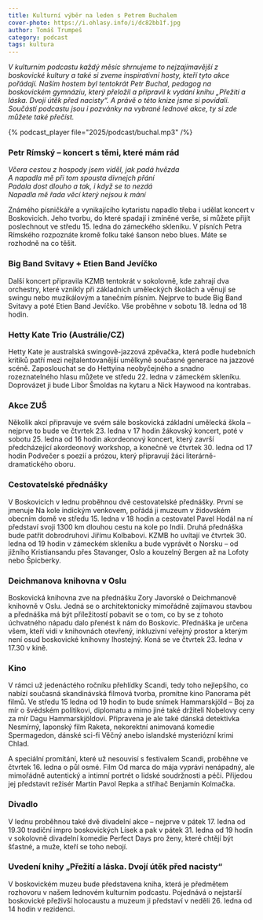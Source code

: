```yaml
---
title: Kulturní výběr na leden s Petrem Buchalem
cover-photo: https://i.ohlasy.info/i/dc82bb1f.jpg
author: Tomáš Trumpeš
category: podcast
tags: kultura
---
```


*V kulturním podcastu každý měsíc shrnujeme to nejzajímavější z boskovické kultury a také si zveme inspirativní hosty, kteří tyto akce pořádají. Naším hostem byl tentokrát Petr Buchal, pedagog na boskovickém gymnáziu, který přeložil a připravil k vydání knihu „Přežití a láska. Dvojí útěk před nacisty“. A právě o této knize jsme si povídali. Součástí podcastu jsou i pozvánky na vybrané lednové  akce, ty si zde můžete také přečíst.*

{% podcast_player file="2025/podcast/buchal.mp3" /%}

### Petr Rímský – koncert s těmi, které mám rád

*Včera cestou z hospody jsem viděl, jak padá hvězda*  
*A napadla mě při tom spousta divnejch přání*  
*Padala dost dlouho a tak, i když se to nezdá*  
*Napadla mě řada věcí který nejsou k mání*

Známého písničkáře a vynikajícího kytaristu napadlo třeba i udělat koncert v Boskovicích. Jeho tvorbu, do které spadají i zmíněné verše, si můžete přijít poslechnout ve středu 15\. ledna do zámeckého skleníku. V písních Petra Rímského rozpoznáte kromě folku také šanson nebo blues. Máte se rozhodně na co těšit. 

### Big Band Svitavy \+ Etien Band Jevíčko

Další koncert připravila KZMB tentokrát v sokolovně, kde zahrají dva orchestry, které vznikly při základních uměleckých školách a věnují se swingu nebo muzikálovým a tanečním písním. Nejprve to bude Big Band Svitavy a poté Etien Band Jevíčko. Vše proběhne v sobotu 18\. ledna od 18 hodin.

### Hetty Kate Trio (Austrálie/CZ)

Hetty Kate je australská swingově-jazzová zpěvačka, která podle hudebních kritiků patří mezi nejtalentovanější umělkyně současné generace na jazzové scéně. Zaposlouchat se do Hettyina neobyčejného a snadno rozeznatelného hlasu můžete ve středu 22\. ledna v zámeckém skleníku. Doprovázet ji bude Libor Šmoldas na kytaru a Nick Haywood na kontrabas.

### Akce ZUŠ

Několik akcí připravuje ve svém sále boskovická základní umělecká škola – nejprve to bude ve čtvrtek 23\. ledna v 17 hodin žákovský koncert, poté v sobotu 25\. ledna od 16 hodin akordeonový koncert, který završí předcházející akordeonový workshop, a konečně ve čtvrtek 30\. ledna od 17 hodin Podvečer s poezií a prózou, který připravují žáci literárně-dramatického oboru. 

### Cestovatelské přednášky

V Boskovicích v lednu proběhnou dvě cestovatelské přednášky. První se jmenuje Na kole indickým venkovem, pořádá ji muzeum v židovském obecním domě ve středu 15\. ledna v 18 hodin a cestovatel Pavel Hodál na ní představí svoji 1300 km dlouhou cestu na kole po Indii. Druhá přednáška bude patřit dobrodruhovi Jiřímu Kolbabovi. KZMB ho uvítají ve čtvrtek 30\. ledna od 19 hodin v zámeckém skleníku a bude vyprávět o Norsku – od jižního Kristiansandu přes Stavanger, Oslo a kouzelný Bergen až na Lofoty nebo Špicberky. 

### Deichmanova knihovna v Oslu

Boskovická knihovna zve na přednášku Zory Javorské o Deichmanově knihovně v Oslu. Jedná se o architektonicky mimořádně zajímavou stavbou a přednáška má být příležitostí pobavit se o tom, co by se z tohoto úchvatného nápadu dalo přenést k nám do Boskovic. Přednáška je určena všem, kteří vidí v knihovnách otevřený, inkluzivní veřejný prostor a kterým není osud boskovické knihovny lhostejný. Koná se ve čtvrtek 23\. ledna v 17.30 v kině.

### Kino 

V rámci už jedenáctého ročníku přehlídky Scandi, tedy toho nejlepšího, co nabízí současná skandinávská filmová tvorba, promítne kino Panorama pět filmů. Ve středu 15 ledna od 19 hodin to bude snímek Hammarskjöld – Boj za mír o švédském politikovi, diplomatu a mimo jiné také držiteli Nobelovy ceny za mír Dagu Hammarskjöldovi. Připravena je ale také dánská detektivka Nesmírný, laponský film Raketa, nekorektní animovaná komedie Spermagedon, dánské sci-fi Věčný anebo islandské mysteriózní krimi Chlad. 

A speciální promítání, které už nesouvisí s festivalem Scandi, proběhne ve čtvrtek 16\. ledna o půl osmé. Film Od marca do mája vypráví nenápadný, ale mimořádně autentický a intimní portrét o lidské soudržnosti a péči. Přijedou jej představit režisér Martin Pavol Repka a střihač Benjamín Kolmačka.

### Divadlo

V lednu proběhnou také dvě divadelní akce – nejprve v pátek 17\. ledna od 19.30 tradiční impro boskovických Lísek a pak v pátek 31\. ledna od 19 hodin v sokolovně divadelní komedie Perfect Days pro ženy, které chtějí být šťastné, a muže, kteří se toho nebojí.

### Uvedení knihy „Přežití a láska. Dvojí útěk před nacisty“

V boskovickém muzeu bude představena kniha, která je předmětem rozhovoru v našem lednovém kulturním podcastu. Pojednává o nejstarší boskovické přeživší holocaustu a muzeum ji představí v neděli 26\. ledna od 14 hodin v rezidenci.